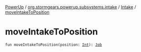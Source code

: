 [PowerUp](../../index.md) / [org.stormgears.powerup.subsystems.intake](../index.md) / [Intake](index.md) / [moveIntakeToPosition](./move-intake-to-position.md)

# moveIntakeToPosition

`fun moveIntakeToPosition(position: `[`Int`](https://kotlinlang.org/api/latest/jvm/stdlib/kotlin/-int/index.html)`): `[`Job`](https://kotlin.github.io/kotlinx.coroutines/kotlinx-coroutines-core/kotlinx.coroutines.experimental/-job/index.html)